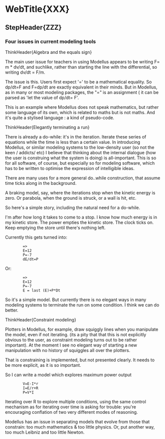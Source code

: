 # WebTitle{XXX}

## StepHeader{ZZZ}

### Four issues in current modeling tools

ThinkHeader{Algebra and the equals sign}

The main user issue for teachers in using Modellus appears to be writing F= m \* dv/dt, and suchlike, rather than starting the line with the differential, so writing dv/dt = F/m.

The issue is this. Users first expect '=' to be a mathematical equality. So dp/dt=F and F=dp/dt are exactly equivalent in their minds. But in Modellus, as in many or most modeling packages, the "=" is an assignment ( it can be parsed as 'let the value of dp/dt= F'.

This is an example where Modellus does not speak mathematics, but rather some language of its own, which is related to maths but is not maths. And it's quite a stylised language : a kind of pseudo-code.

ThinkHeader{Elegantly terminating a run}

There is already a do-while: it's in the iteration. Iterate these series of equations while the time is less than a certain value. In introducing Modellus, or similar modeling systems to the low-density user (so not the keen / addicts/ etc) I believe that thinking about the internal dialogue (how the user is construing what the system is doing) is all-important. This is so for all software, of course, but especially so for modeling software, which has to be written to optimise the expression of intelligible ideas.

There are many uses for a more general do..while construction, that assume time ticks along in the background.

A braking model, say, where the iterations stop when the kinetic energy is zero. Or parabola, when the ground is struck, or a wall is hit, etc.

So here's a simple story, including the natural need for a do-while.

I'm after how long it takes to come to a stop. I know how much energy is in my kinetic store. The power empties the kinetic store. The clock ticks on. Keep emptying the store until there's nothing left.

Currently this gets turned into:

    		=>
    		E=12
    		P=-7
    		dE/dt=P

Or:

    		=>
    		E=12
    		P=-7
    		E = last (E)+P*Dt

So it's a simple model. But currently there is no elegant ways in many modeling systems to terminate the run on some condition. I think we can do better.

ThinkHeader{Constraint modeling}

Plotters in Modellus, for example, draw squiggly lines when you manipulate the model, even if not iterating. (its a pity that that this is not explicitly obvious to the user, as constraint modeling turns out to be rather important). At the moment I see no elegant way of starting a new manipulation with no history of squiggles all over the plotters.

That is constraining is implemented, but not presented clearly. It needs to be more explicit, as it is so important.

So I can write a model which explores maximum power output

    		V=E-I*r
    		I=E/r+R
    		P=V*I

Iterating over R to explore multiple conditions, using the same control mechanism as for iterating over time is asking for trouble: you're encouraging conflation of two very different modes of reasoning.

Modellus has an issue in separating models that evolve from those that constrain: too much mathematics & too little physics. Or, put another way, too much Leibniz and too little Newton.
